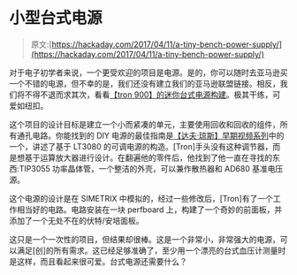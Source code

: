 # 小型台式电源

> 原文:[https://hackaday.com/2017/04/11/a-tiny-bench-power-supply/](https://hackaday.com/2017/04/11/a-tiny-bench-power-supply/)

对于电子初学者来说，一个更受欢迎的项目是电源。是的，你可以随时去亚马逊买一个不错的电源，但不幸的是，我们还没有建立我们的亚马逊联盟链接。相反，我们将不得不退而求其次，看看[【tron 900】的迷你台式电源构建](https://hackaday.io/project/20791-mini-bench-psu)。极其干练，可爱如纽扣。

这个项目的设计目标是建立一个小而紧凑的单元，主要使用回收和回收的组件，所有通孔电路。你能找到的 DIY 电源的最佳指南是[【达夫·琼斯】早期视频系列](https://www.youtube.com/watch?v=CIGjActDeoM)中的一个，讲述了基于 LT3080 的可调电源的构造。[Tron]手头没有这种调节器，而是想基于运算放大器进行设计。在翻遍他的零件后，他找到了他一直在寻找的东西:TIP3055 功率晶体管，一个整洁的外壳，可以兼作散热器和 AD680 基准电压源。

这个电源的设计是在 SIMETRIX 中模拟的，经过一些修改后，[Tron]有了一个工作相当好的电路。电路安装在一块 perfboard 上，构建了一个奇妙的前面板，并添加了一个无处不在的伏特/安培面板。

这只是一个一次性的项目，但结果却很棒。这是一个非常小，非常强大的电源，可以满足[创]的所有需求。这已经足够准确了，至少用一个漂亮的台式血压计测量时是这样，而且看起来很可爱。台式电源还需要什么？
